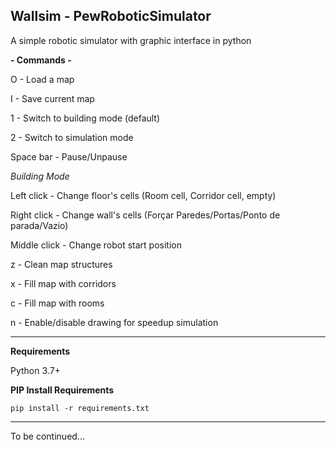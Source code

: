 ## Wallsim - PewRoboticSimulator
A simple robotic simulator with graphic interface in python

**- Commands -**

O - Load a map

I - Save current map


1 - Switch to building mode (default)

2 - Switch to simulation mode

Space bar - Pause/Unpause

*Building Mode*

Left click - Change floor's cells (Room cell, Corridor cell, empty)

Right click - Change wall's cells (Forçar Paredes/Portas/Ponto de parada/Vazio)

Middle click - Change robot start position

z - Clean map structures

x - Fill map with corridors

c - Fill map with rooms

n - Enable/disable drawing for speedup simulation

---

**Requirements**

Python 3.7+

**PIP Install Requirements**
 
`pip install -r requirements.txt`

---

To be continued...

